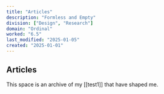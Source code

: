 ```yaml
---
title: "Articles"
description: "Formless and Empty"
division: ["Design", "Research"]
domain: "Ordinal"
worked: "6.5"
last_modified: "2025-01-05"
created: "2025-01-01"
---
```


## Articles

This space is an archive of my [[test1]] that have shaped me.
